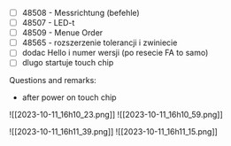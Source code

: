 
- [ ] 48508 - Messrichtung (befehle)
- [ ] 48507 - LED-t
- [ ] 48509 - Menue Order
- [ ] 48565 - rozszerzenie tolerancji i zwiniecie
- [ ] dodac Hello i numer wersji (po resecie FA to samo)
- [ ] dlugo startuje touch chip

Questions and remarks:
- after power on touch chip


![[2023-10-11_16h10_23.png]]
![[2023-10-11_16h10_59.png]]


![[2023-10-11_16h11_39.png]]
![[2023-10-11_16h11_15.png]]